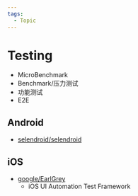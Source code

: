 ```yaml
---
tags:
  - Topic
---
```


# Testing

- MicroBenchmark
- Benchmark/压力测试
- 功能测试
- E2E

## Android

- [selendroid/selendroid](https://github.com/selendroid/selendroid)

## iOS

- [google/EarlGrey](https://github.com/google/EarlGrey)
  - iOS UI Automation Test Framework
